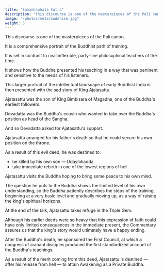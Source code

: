 ```yaml
---
title: "Samaññaphala Sutra"
description: "This discourse is one of the masterpieces of the Pali canon"
image: "/photos/meta/buddhism.jpg"
weight: 3
---
```



This discourse is one of the masterpieces of the Pali canon. 

It is a comprehensive portrait of the Buddhist path of training.

It is set in contrast to rival inflexible, party-line philosophical teachers of the time. 

It shows how the Buddha presented his teaching in a way that was pertinent and sensitive to the needs of his listeners.

This larger portrait of the intellectual landscape of early Buddhist India is then presented with the sad story of King Ajatasattu.

Ajatasattu was the son of King Bimbisara of Magadha, one of the Buddha's earliest followers. 


Devadatta was the Buddha's cousin who wanted to take over the Buddha's position as head of the Sangha. 

And so Devadatta asked for Ajatasattu's support. 

Ajatasattu arranged for his father's death so that he could secure his own position on the throne. 

As a result of this evil deed, he was destined to:
- be killed by his own son — Udayibhadda 
- take immediate rebirth in one of the lowest regions of hell.

Ajatasattu visits the Buddha hoping to bring some peace to his own mind.

The question he puts to the Buddha shows the limited level of his own understanding, so the Buddha patiently describes the steps of the training, beginning at a very basic level and gradually moving up, as a way of raising the king's spiritual horizons. 

At the end of the talk, Ajatasattu takes refuge in the Triple Gem. 

Although his earlier deeds were so heavy that this expression of faith could have only limited consequences in the immediate present, the Commentary assures us that the king's story would ultimately have a happy ending. 

After the Buddha's death, he sponsored the First Council, at which a congress of arahant disciples produced the first standardized account of the Buddha's teachings. 

As a result of the merit coming from this deed, Ajatasattu is destined — after his release from hell — to attain Awakening as a Private Buddha.
